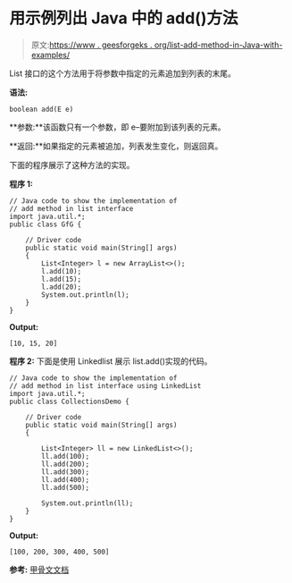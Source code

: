 # 用示例列出 Java 中的 add()方法

> 原文:[https://www . geesforgeks . org/list-add-method-in-Java-with-examples/](https://www.geeksforgeeks.org/list-add-method-in-java-with-examples/)

List 接口的这个方法用于将参数中指定的元素追加到列表的末尾。

**语法:**

```
boolean add(E e)
```

**参数:**该函数只有一个参数，即 e–要附加到该列表的元素。

**返回:**如果指定的元素被追加，列表发生变化，则返回真。

下面的程序展示了这种方法的实现。

**程序 1:**

```
// Java code to show the implementation of
// add method in list interface
import java.util.*;
public class GfG {

    // Driver code
    public static void main(String[] args)
    {
        List<Integer> l = new ArrayList<>();
        l.add(10);
        l.add(15);
        l.add(20);
        System.out.println(l);
    }
}
```

**Output:**

```
[10, 15, 20]

```

**程序 2:** 下面是使用 Linkedlist 展示 list.add()实现的代码。

```
// Java code to show the implementation of
// add method in list interface using LinkedList
import java.util.*;
public class CollectionsDemo {

    // Driver code
    public static void main(String[] args)
    {

        List<Integer> ll = new LinkedList<>();
        ll.add(100);
        ll.add(200);
        ll.add(300);
        ll.add(400);
        ll.add(500);

        System.out.println(ll);
    }
}
```

**Output:**

```
[100, 200, 300, 400, 500]

```

**参考:**
[甲骨文文档](https://docs.oracle.com/javase/6/docs/api/java/util/ArrayList.html#contains(java.lang.Object))